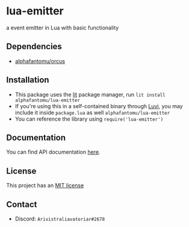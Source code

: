 # lua-emitter
a event emitter in Lua with basic functionality

## Dependencies
- [alphafantomu/orcus](https://github.com/alphafantomu/orcus)

## Installation
- This package uses the [lit](https://github.com/luvit/lit) package manager, run `lit install alphafantomu/lua-emitter`
- If you're using this in a self-contained binary through [Luvi](https://github.com/luvit/luvi), you may include it inside `package.lua` as well `alphafantomu/lua-emitter`
- You can reference the library using `require('lua-emitter')`

## Documentation
You can find API documentation [here](https://github.com/alphafantomu/lua-emitter/wiki).

## License
This project has an [MIT license](/LICENSE)

## Contact
- Discord: `Arivistraliavatoriar#2678`
